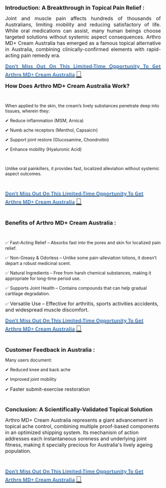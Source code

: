 <p><span style="font-size: large;"><strong>Introduction: A Breakthrough in Topical Pain Relief :</strong></span></p>
<p align="justify"><span style="font-size: medium;">Joint and muscle pain affects hundreds of thousands of Australians, limiting mobility and reducing satisfactory of life. While oral medications can assist, many human beings choose targeted solutions without systemic aspect consequences. Arthro MD+ Cream Australia has emerged as a famous topical alternative in Australia, combining clinically-confirmed elements with rapid-acting pain remedy era.</span></p>
<p align="justify"><a href="https://www.facebook.com/ArthroMDPlusCreamAU.Australia/"><strong><span style="color: #477db8;"><span style="font-family: 'Segoe UI', 'Helvetica Neue', Helvetica, Roboto, Oxygen, Ubuntu, Cantarell, 'Fira Sans', 'Droid Sans', sans-serif;"><span style="font-size: x-large;"><u><span style="font-size: medium;">Don&rsquo;t Miss Out On This Limited-Time Opportunity To Get Arthro MD+ Cream Australia</span></u></span></span></span></strong><u>&nbsp;</u><strong><span style="color: #1b1b1b;"><span style="font-family: 'Droid Sans', arial, sans-serif;"><span style="font-size: x-large;"><u>💟</u></span></span></span></strong></a></p>
<p><span style="font-size: large;"><strong>How Does Arthro MD+ Cream Australia Work?</strong></span></p>
<p>&nbsp;</p>
<p>When applied to the skin, the cream&rsquo;s lively substances penetrate deep into tissues, wherein they:</p>
<p>✔ Reduce inflammation (MSM, Arnica)</p>
<p>✔ Numb ache receptors (Menthol, Capsaicin)</p>
<p>✔ Support joint restore (Glucosamine, Chondroitin)</p>
<p>✔ Enhance mobility (Hyaluronic Acid)</p>
<p>&nbsp;</p>
<p>Unlike oral painkillers, it provides fast, localized alleviation without systemic aspect outcomes.</p>
<p align="justify">&nbsp;</p>
<p><a href="https://www.facebook.com/ArthroMDPlusCreamAU.Australia/"><strong><span style="color: #477db8;"><span style="font-family: 'Segoe UI', 'Helvetica Neue', Helvetica, Roboto, Oxygen, Ubuntu, Cantarell, 'Fira Sans', 'Droid Sans', sans-serif;"><span style="font-size: x-large;"><u><span style="font-size: medium;">Don&rsquo;t Miss Out On This Limited-Time Opportunity To Get Arthro MD+ Cream Australia</span></u></span></span></span></strong><u> </u><strong><span style="color: #1b1b1b;"><span style="font-family: 'Droid Sans', arial, sans-serif;"><span style="font-size: x-large;"><u><strong>💟 </strong></u></span></span></span></strong></a></p>
<p>&nbsp;</p>
<p><span style="font-size: large;"><strong>Benefits of Arthro MD+ Cream Australia :</strong></span></p>
<p>&nbsp;</p>
<p>✅ Fast-Acting Relief &ndash; Absorbs fast into the pores and skin for localized pain relief.</p>
<p>✅ Non-Greasy &amp; Odorless &ndash; Unlike some pain-alleviation lotions, it doesn&rsquo;t depart a robust medicinal scent.</p>
<p>✅ Natural Ingredients &ndash; Free from harsh chemical substances, making it appropriate for long-time period use.</p>
<p>✅ Supports Joint Health &ndash; Contains compounds that can help gradual cartilage degradation.</p>
<p>✅ <span style="font-size: medium;">Versatile Use &ndash; Effective for arthritis, sports activities accidents, and widespread muscle discomfort.</span></p>
<p><a href="https://www.facebook.com/ArthroMDPlusCreamAU.Australia/"><strong><span style="color: #477db8;"><span style="font-family: 'Segoe UI', 'Helvetica Neue', Helvetica, Roboto, Oxygen, Ubuntu, Cantarell, 'Fira Sans', 'Droid Sans', sans-serif;"><span style="font-size: x-large;"><u><span style="font-size: medium;">Don&rsquo;t Miss Out On This Limited-Time Opportunity To Get Arthro MD+ Cream Australia</span></u></span></span></span></strong><u> </u><strong><span style="color: #1b1b1b;"><span style="font-family: 'Droid Sans', arial, sans-serif;"><span style="font-size: x-large;"><u><strong>💟 </strong></u></span></span></span></strong></a></p>
<p>&nbsp;</p>
<p><span style="font-size: large;"><strong>Customer Feedback in Australia :</strong></span></p>
<p>Many users document:</p>
<p>✔ Reduced knee and back ache</p>
<p>✔ Improved joint mobility</p>
<p>✔ <span style="font-size: medium;">Faster submit-exercise restoration</span></p>
<p>&nbsp;</p>
<p><span style="font-size: large;"><strong>Conclusion: A Scientifically-Validated Topical Solution</strong></span></p>
<p><span style="font-size: medium;">Arthro MD+ Cream Australia represents a giant advancement in topical ache control, combining multiple proof-based components in an optimized shipping system. Its mechanism of action addresses each instantaneous soreness and underlying joint fitness, making it specially precious for Australia's lively ageing population.</span></p>
<p>&nbsp;</p>
<p><a href="https://www.facebook.com/ArthroMDPlusCreamAU.Australia/"><strong><span style="color: #477db8;"><span style="font-family: 'Segoe UI', 'Helvetica Neue', Helvetica, Roboto, Oxygen, Ubuntu, Cantarell, 'Fira Sans', 'Droid Sans', sans-serif;"><span style="font-size: x-large;"><u><span style="font-size: medium;">Don&rsquo;t Miss Out On This Limited-Time Opportunity To Get Arthro MD+ Cream Australia</span></u></span></span></span></strong><u> </u><strong><span style="color: #1b1b1b;"><span style="font-family: 'Droid Sans', arial, sans-serif;"><span style="font-size: x-large;"><u><strong>💟 </strong></u></span></span></span></strong></a></p>

